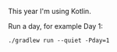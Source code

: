 This year I'm using Kotlin.

Run a day, for example Day 1:
```shell
./gradlew run --quiet -Pday=1
```
